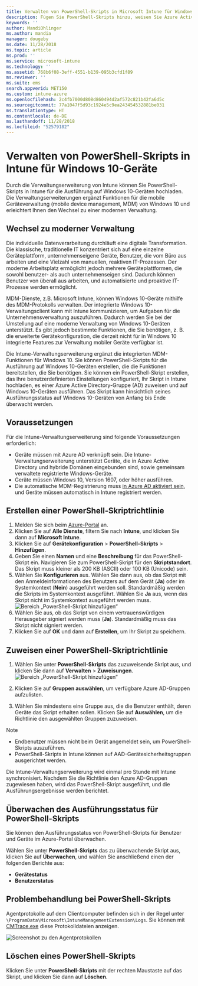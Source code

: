 ```yaml
---
title: Verwalten von PowerShell-Skripts in Microsoft Intune für Windows 10-Geräte – Azure | Microsoft-Dokumentation
description: Fügen Sie PowerShell-Skripts hinzu, weisen Sie Azure Active Directory-Gruppen Skriptrichtlinien zu, überwachen Sie Skripts mit Berichten, und erfahren Sie, wie Sie hinzugefügte Skripte auf Windows 10-Geräten in Microsoft Intune löschen.
keywords: ''
author: MandiOhlinger
ms.author: mandia
manager: dougeby
ms.date: 11/28/2018
ms.topic: article
ms.prod: ''
ms.service: microsoft-intune
ms.technology: ''
ms.assetid: 768b6f08-3eff-4551-b139-095b3cfd1f89
ms.reviewer: ''
ms.suite: ems
search.appverid: MET150
ms.custom: intune-azure
ms.openlocfilehash: 2c4fb7000d808d860494d2af572c821b42fa6d5c
ms.sourcegitcommit: 77a1047f5d93c1924e5c9ea243454532881be031
ms.translationtype: HT
ms.contentlocale: de-DE
ms.lasthandoff: 11/28/2018
ms.locfileid: "52579182"
---
```

# <a name="manage-powershell-scripts-in-intune-for-windows-10-devices"></a>Verwalten von PowerShell-Skripts in Intune für Windows 10-Geräte
Durch die Verwaltungserweiterung von Intune können Sie PowerShell-Skripts in Intune für die Ausführung auf Windows 10-Geräten hochladen. Die Verwaltungserweiterungen ergänzt Funktionen für die mobile Geräteverwaltung (mobile device management, MDM) von Windows 10 und erleichtert Ihnen den Wechsel zu einer modernen Verwaltung.

## <a name="moving-to-modern-management"></a>Wechsel zu moderner Verwaltung
Die individuelle Datenverarbeitung durchläuft eine digitale Transformation. Die klassische, traditionelle IT konzentriert sich auf eine einzelne Geräteplattform, unternehmenseigene Geräte, Benutzer, die vom Büro aus arbeiten und eine Vielzahl von manuellen, reaktiven IT-Prozessen. Der moderne Arbeitsplatz ermöglicht jedoch mehrere Geräteplattformen, die sowohl benutzer- als auch unternehmenseigen sind. Dadurch können Benutzer von überall aus arbeiten, und automatisierte und proaktive IT-Prozesse werden ermöglicht. 

MDM-Dienste, z.B. Microsoft Intune, können Windows 10-Geräte mithilfe des MDM-Protokolls verwalten. Der integrierte Windows 10-Verwaltungsclient kann mit Intune kommunizieren, um Aufgaben für die Unternehmensverwaltung auszuführen. Dadurch werden Sie bei der Umstellung auf eine moderne Verwaltung von Windows 10-Geräten unterstützt. Es gibt jedoch bestimmte Funktionen, die Sie benötigen, z. B. die erweiterte Gerätekonfiguration, die derzeit nicht für in Windows 10 integrierte Features zur Verwaltung mobiler Geräte verfügbar ist.

Die Intune-Verwaltungserweiterung ergänzt die integrierten MDM-Funktionen für Windows 10. Sie können PowerShell-Skripts für die Ausführung auf Windows 10-Geräten erstellen, die die Funktionen bereitstellen, die Sie benötigen. Sie können ein PowerShell-Skript erstellen, das Ihre benutzerdefinierten Einstellungen konfiguriert, Ihr Skript in Intune hochladen, es einer Azure Active Directory-Gruppe (AD) zuweisen und auf Windows 10-Geräten ausführen. Das Skript kann hinsichtlich seines Ausführungsstatus auf Windows 10-Geräten von Anfang bis Ende überwacht werden.

## <a name="prerequisites"></a>Voraussetzungen
Für die Intune-Verwaltungserweiterung sind folgende Voraussetzungen erforderlich:
- Geräte müssen mit Azure AD verknüpft sein. Die Intune-Verwaltungserweiterung unterstützt Geräte, die in Azure Active Directory und hybride Domänen eingebunden sind, sowie gemeinsam verwaltete registrierte Windows-Geräte.
- Geräte müssen Windows 10, Version 1607, oder höher ausführen.
- Die automatische MDM-Registrierung muss [in Azure AD aktiviert sein](https://docs.microsoft.com/intune/windows-enroll#enable-windows-10-automatic-enrollment), und Geräte müssen automatisch in Intune registriert werden.

## <a name="create-a-powershell-script-policy"></a>Erstellen einer PowerShell-Skriptrichtlinie 
1. Melden Sie sich beim [Azure-Portal](https://portal.azure.com) an.
2. Klicken Sie auf **Alle Dienste**, filtern Sie nach **Intune**, und klicken Sie dann auf **Microsoft Intune**.
3. Klicken Sie auf **Gerätekonfiguration** > **PowerShell-Skripts** > **Hinzufügen**.
4. Geben Sie einen **Namen** und eine **Beschreibung** für das PowerShell-Skript ein. Navigieren Sie zum PowerShell-Skript für den **Skriptstandort**. Das Skript muss kleiner als 200 KB (ASCII) oder 100 KB (Unicode) sein.
5. Wählen Sie **Konfigurieren** aus. Wählen Sie dann aus, ob das Skript mit den Anmeldeinformationen des Benutzers auf dem Gerät (**Ja**) oder im Systemkontext (**Nein**) ausgeführt werden soll. Standardmäßig werden die Skripts im Systemkontext ausgeführt. Wählen Sie **Ja** aus, wenn das Skript nicht im Systemkontext ausgeführt werden muss. 
  ![Bereich „PowerShell-Skript hinzufügen“](./media/mgmt-extension-add-script.png)
6. Wählen Sie aus, ob das Skript von einem vertrauenswürdigen Herausgeber signiert werden muss (**Ja**). Standardmäßig muss das Skript nicht signiert werden. 
7. Klicken Sie auf **OK** und dann auf **Erstellen**, um Ihr Skript zu speichern.

## <a name="assign-a-powershell-script-policy"></a>Zuweisen einer PowerShell-Skriptrichtlinie
1. Wählen Sie unter **PowerShell-Skripts** das zuzuweisende Skript aus, und klicken Sie dann auf **Verwalten** > **Zuweisungen**.
  ![Bereich „PowerShell-Skript hinzufügen“](./media/mgmt-extension-assignments.png)
 
2. Klicken Sie auf **Gruppen auswählen**, um verfügbare Azure AD-Gruppen aufzulisten. 
3. Wählen Sie mindestens eine Gruppe aus, die die Benutzer enthält, deren Geräte das Skript erhalten sollen. Klicken Sie auf **Auswählen**, um die Richtlinie den ausgewählten Gruppen zuzuweisen.

> [!NOTE]
> - Endbenutzer müssen nicht beim Gerät angemeldet sein, um PowerShell-Skripts auszuführen. 
> - PowerShell-Skripts in Intune können auf AAD-Gerätesicherheitsgruppen ausgerichtet werden.

Die Intune-Verwaltungserweiterung wird einmal pro Stunde mit Intune synchronisiert. Nachdem Sie die Richtlinie den Azure AD-Gruppen zugewiesen haben, wird das PowerShell-Skript ausgeführt, und die Ausführungsergebnisse werden berichtet. 
 
## <a name="monitor-run-status-for-powershell-scripts"></a>Überwachen des Ausführungsstatus für PowerShell-Skripts
Sie können den Ausführungsstatus von PowerShell-Skripts für Benutzer und Geräte im Azure-Portal überwachen.

Wählen Sie unter **PowerShell-Skripts** das zu überwachende Skript aus, klicken Sie auf **Überwachen**, und wählen Sie anschließend einen der folgenden Berichte aus:
   - **Gerätestatus**
   - **Benutzerstatus**

## <a name="troubleshoot-powershell-scripts"></a>Problembehandlung bei PowerShell-Skripts

Agentprotokolle auf dem Clientcomputer befinden sich in der Regel unter `\ProgramData\Microsoft\IntuneManagementExtension\Logs`. Sie können mit [CMTrace.exe](https://docs.microsoft.com/sccm/core/support/tools) diese Protokolldateien anzeigen. 

![Screenshot zu den Agentprotokollen](./media/apps-win32-app-10.png)  

## <a name="delete-a-powershell-script"></a>Löschen eines PowerShell-Skripts
Klicken Sie unter **PowerShell-Skripts** mit der rechten Maustaste auf das Skript, und klicken Sie dann auf **Löschen**.
